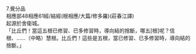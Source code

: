 7.覺分品  
相應部48相應61經/結經(根相應/大篇/修多羅)(莊春江譯)  
起源於舍衛城。  
「比丘們！當這五根已修習、已多修習時，導向結的捨斷，哪五[根]呢？信根、……（中略）慧根。比丘們！這些是五根，當已修習、已多修習時，導向結的捨斷。」  
  
  
